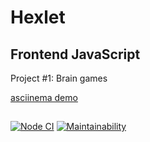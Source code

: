 # Hexlet

## Frontend JavaScript

Project #1: Brain games

[asciinema demo](https://asciinema.org/a/L1C8f6ZFdU7p4ZVLu7GLD9Pux)

##

[![Node CI](https://github.com/alekseyvlivanov/frontend-project-lvl1/workflows/Node%20CI/badge.svg)](https://github.com/alekseyvlivanov/frontend-project-lvl1/actions)
[![Maintainability](https://api.codeclimate.com/v1/badges/a99a88d28ad37a79dbf6/maintainability)](https://codeclimate.com/github/codeclimate/codeclimate/maintainability)
